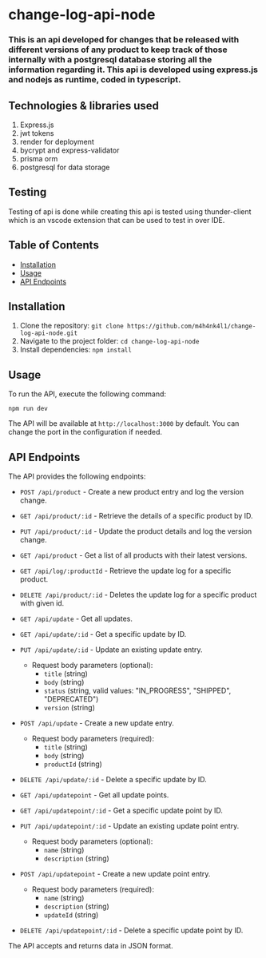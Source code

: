 # change-log-api-node

### This is an api developed for changes that be released with different versions of any product to keep track of those internally with a postgresql database storing all the information regarding it. This api is developed using express.js and nodejs as runtime, coded in typescript.

## Technologies & libraries used

1. Express.js
2. jwt tokens
3. render for deployment
4. bycrypt and express-validator
5. prisma orm
6. postgresql for data storage

## Testing

Testing of api is done while creating this api is tested using thunder-client which is an vscode extension that can be used to test in over IDE.

## Table of Contents

- [Installation](#installation)
- [Usage](#usage)
- [API Endpoints](#api-endpoints)


## Installation

1. Clone the repository: `git clone https://github.com/m4h4nk4l1/change-log-api-node.git`
2. Navigate to the project folder: `cd change-log-api-node`
3. Install dependencies: `npm install`

## Usage

To run the API, execute the following command:

``` npm run dev  ```


The API will be available at `http://localhost:3000` by default. You can change the port in the configuration if needed.

## API Endpoints

The API provides the following endpoints:

- `POST /api/product` - Create a new product entry and log the version change.
- `GET /api/product/:id` - Retrieve the details of a specific product by ID.
- `PUT /api/product/:id` - Update the product details and log the version change.
- `GET /api/product` - Get a list of all products with their latest versions.
- `GET /api/log/:productId` - Retrieve the update log for a specific product.
- `DELETE /api/product/:id` - Deletes the update log for a specific product with given id.
  
- `GET /api/update` - Get all updates.
- `GET /api/update/:id` - Get a specific update by ID.
- `PUT /api/update/:id` - Update an existing update entry. 
  - Request body parameters (optional):
    - `title` (string)
    - `body` (string)
    - `status` (string, valid values: "IN_PROGRESS", "SHIPPED", "DEPRECATED")
    - `version` (string)
- `POST /api/update` - Create a new update entry.
  - Request body parameters (required):
    - `title` (string)
    - `body` (string)
    - `productId` (string)
- `DELETE /api/update/:id` - Delete a specific update by ID.
  
- `GET /api/updatepoint` - Get all update points.
- `GET /api/updatepoint/:id` - Get a specific update point by ID.
- `PUT /api/updatepoint/:id` - Update an existing update point entry.
  - Request body parameters (optional):
    - `name` (string)
    - `description` (string)
- `POST /api/updatepoint` - Create a new update point entry.
  - Request body parameters (required):
    - `name` (string)
    - `description` (string)
    - `updateId` (string)
- `DELETE /api/updatepoint/:id` - Delete a specific update point by ID.



The API accepts and returns data in JSON format.
